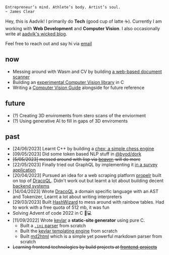```
Entrepreneur’s mind. Athlete’s body. Artist’s soul.
~ James Clear
```

Hey, this is Aadvik! I primarily do **Tech** (good cup of latte ☕). Currently I am working with **Web Development** and **Computer Vision**. I also occasionally write at [aadvik's wicked blog](https://aadv1k.netlify.app/).

Feel free to reach out and say hi via [email](mailto:aadv1k@outlook.com)

## now

- Messing around with Wasm and CV by building [a web-based document scanner](https://github.com/aadv1k/deimos) 
- Building an [experimental Computer Vision library](https://github.com/aadv1k/deimos) in C
- Writing a [Computer Vision Guide](https://aadv1k.gitbook.io/cv-guide) alongside for future reference 


## future

- (?) Creating 3D enviroments from stero scans of the enviorment
- (?) Using generative AI to fill in gaps of 3D enviroments

## past

- [24/06/2023] Learnt C++ by building a [chex; a simple chess engine](https://github.com/aadv1k/chex)
- [09/05/2023] Did some token based NLP stuff in [@byod/dork](https://github.com/aadv1k/byod/tree/main/dork)
- ~~[5/05/2023] messed around with lisp via [beaver](https://github.com/aadv1k/beaver), will do more~~
- [22/05/2023] Finally tried out GraphQL by implementing it [in a survey application](https://github.com/aadv1k/litsurveys)
- [20/04/2023] Pursued an idea for a web scraping platform [propelr](https://github.com/aadv1k/propelr) built on top of [DracoQL](https://github.com/aadv1k/dracoql). Didn't work out but learnt a lot about building decent [backend systems](https://github.com/aadv1k/propelr/tree/main/packages/backend) 
- [14/04/2023] Wrote [DracoQL](https://github.com/aadv1k/dracoql) a domain specific language with an AST and Tokenizer, Learnt a lot about writing interpreters 
- [29/03/2023] Built [HashWizard](https://github.com/aadv1k/hashwizard) to mess around with rainbow tables. Had to work with a free quota of 512 mb, it was fun
- Solving Advent of code 2022 in C 🎄💻
- [11/09/2022] Wrote [kevlar](https://github.com/aadv1k/kevlar) a **static-site generator** using pure C.
  - Built a [`.ini` parser](https://github.com/Aadv1k/kevlar#config) from scratch
  - Built the [kevlar templating engine](https://github.com/Aadv1k/kevlar#templating) from scratch
  - Built [md2html](https://github.com/Aadv1k/kevlar/releases/tag/v2.0.1) which is a simple yet powerful markdown parser from scratch
- ~~Learning frontend technologies by build projects at [frontend-projects](https://github.com/aadv1k/frontend-projects)~~
